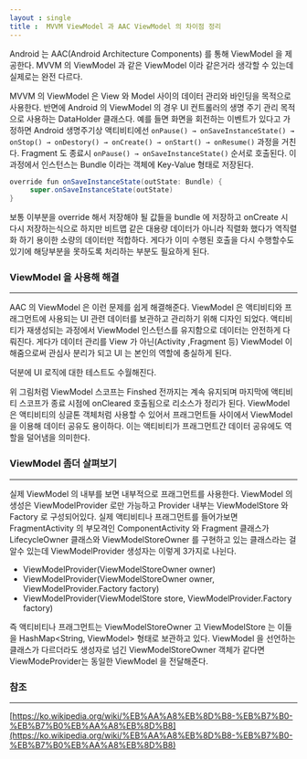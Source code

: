 ```yaml
---
layout : single
title :  MVVM ViewModel 과 AAC ViewModel 의 차이점 정리
---
```


Android 는 AAC(Android Architecture Components) 를 통해 ViewModel 을 제공한다. 
MVVM 의 ViewModel 과 같은 ViewModel 이라 같은거라 생각할 수 있는데 실제로는 완전 다르다.

MVVM 의 ViewModel 은 View 와 Model 사이의 데이터 관리와 바인딩을 목적으로 사용한다.
반면에 Android 의 ViewModel 의 경우 UI 컨트롤러의 생명 주기 관리 목적으로 사용하는 DataHolder 클래스다.
예를 들면 화면을 회전하는 이벤트가 있다고 가정하면 Android 생명주기상 액티비티에선
`onPause() → onSaveInstanceState() → onStop() → onDestory() → onCreate() → onStart() → onResume()`
과정을 거친다. Fragment 도 종료시 `onPause() → onSaveInstanceState()` 순서로 호출된다.
이 과정에서 인스턴스는 Bundle 이라는 객체에 Key-Value 형태로 저장된다.

```java
override fun onSaveInstanceState(outState: Bundle) {
     super.onSaveInstanceState(outState)
}
```

보통 이부분을 override 해서 저장해야 될 값들을 bundle 에 저장하고 onCreate 시 다시 저장하는식으로 하지만
비트맵 같은 대용량 데이터가 아니라 직렬화 했다가 역직렬화 하기 용이한 소량의 데이터만 적합하다.
게다가 이미 수행된 호출을 다시 수행할수도 있기에 해당부분을 못하도록 처리하는 부분도 필요하게 된다.

### ViewModel 을 사용해 해결
---
AAC 의 ViewModel 은 이런 문제를 쉽게 해결해준다. ViewModel 은 액티비티와 프래그먼트에 사용되는
UI 관련 데이터를 보관하고 관리하기 위해 디자인 되었다. 액티비티가 재생성되는 과정에서 ViewModel 인스턴스를
유지함으로 데이터는 안전하게 다뤄진다. 게다가 데이터 관리를 View 가 아닌(Activity ,Fragment 등) ViewModel 이 해줌으로써 관심사 분리가 되고 UI 는 본인의 역할에 충실하게 된다. 

덕분에 UI 로직에 대한 테스트도 수월해진다. 

위 그림처럼 ViewModel 스코프는 Finshed 전까지는 계속 유지되며 마지막에 액티비티 스코프가 종료 시점에 onCleared 호출됨으로 리소스가 정리가 된다.
ViewModel 은 액티비티의 싱글톤 객체처럼 사용할 수 있어서 프래그먼트들 사이에서 ViewModel 을 이용해
데이터 공유도 용이하다. 이는 액티비티가 프래그먼트간 데이터 공유에도 역할을 덜어냄을 의미한다.

### ViewModel 좀더 살펴보기
---
실제 ViewModel 의 내부를 보면 내부적으로 프래그먼트를 사용한다. ViewModel 의 생성은 ViewModelProvider 로만 가능하고 Provider 내부는 ViewModelStore 와 Factory 로 구성되어있다. 실제 액티비티나 프래그먼트를
들어가보면 FragmentActivity 의 부모격인 ComponentActivity 와 Fragment 클래스가 LifecycleOwner 클래스와 ViewModelStoreOwner 를 구현하고 있는 클래스라는 걸 알수 있는데 ViewModelProvider 생성자는 이렇게 3가지로 나뉜다. 

- ViewModelProvider(ViewModelStoreOwner owner)
- ViewModelProvider(ViewModelStoreOwner owner, ViewModelProvider.Factory factory)
- ViewModelProvider(ViewModelStore store, ViewModelProvider.Factory factory)

즉 액티비티나 프래그먼트는 ViewModelStoreOwner 고 ViewModelStore 는 이들을 HashMap<String, ViewModel>
형태로 보관하고 있다. ViewModel 을 선언하는 클래스가 다르더라도 생성자로 넘긴 ViewModelStoreOwner 객체가 같다면 ViewModeProvider는 동일한 ViewModel 을 전달해준다.


### 참조
---
[https://ko.wikipedia.org/wiki/%EB%AA%A8%EB%8D%B8-%EB%B7%B0-%EB%B7%B0%EB%AA%A8%EB%8D%B8](https://ko.wikipedia.org/wiki/%EB%AA%A8%EB%8D%B8-%EB%B7%B0-%EB%B7%B0%EB%AA%A8%EB%8D%B8)